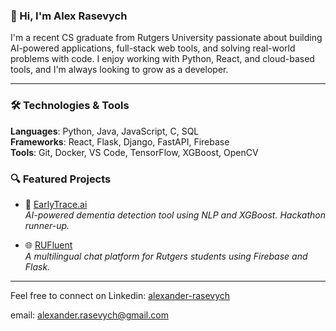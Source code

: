 ### 👋 Hi, I'm Alex Rasevych

I'm a recent CS graduate from Rutgers University passionate about building AI-powered applications, full-stack web tools, and solving real-world problems with code. I enjoy working with Python, React, and cloud-based tools, and I'm always looking to grow as a developer.

---

### 🛠️ Technologies & Tools

**Languages**: Python, Java, JavaScript, C, SQL  
**Frameworks**: React, Flask, Django, FastAPI, Firebase  
**Tools**: Git, Docker, VS Code, TensorFlow, XGBoost, OpenCV

### 🔍 Featured Projects

- 🧠 [EarlyTrace.ai](https://github.com/OX-S/early-trace)  
  *AI-powered dementia detection tool using NLP and XGBoost. Hackathon runner-up.*

- 🌐 [RUFluent](https://github.com/OX-S/RUFluent)  
  *A multilingual chat platform for Rutgers students using Firebase and Flask.*

---

Feel free to connect on Linkedin: [alexander-rasevych](https://www.linkedin.com/in/alexander-rasevych/)

email: alexander.rasevych@gmail.com
<!---
AlexRasevych/AlexRasevych is a ✨ special ✨ repository because its `README.md` (this file) appears on your GitHub profile.
You can click the Preview link to take a look at your changes.
--->
